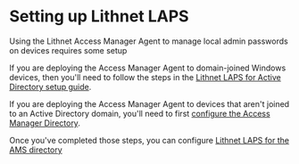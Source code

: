 # Setting up Lithnet LAPS 
Using the Lithnet Access Manager Agent to manage local admin passwords on devices requires some setup

If you are deploying the Access Manager Agent to domain-joined Windows devices, then you'll need to follow the steps in the [Lithnet LAPS for Active Directory setup guide](Setting-up-Lithnet-LAPS-for-Active-Directory).

If you are deploying the Access Manager Agent to devices that aren't joined to an Active Directory domain, you'll need to first [configure the Access Manager Directory](Setting-up-the-AMS-directory).

Once you've completed those steps, you can configure [Lithnet LAPS for the AMS directory](Setting-up-Lithnet-LAPS-for-the-AMS-directory)

